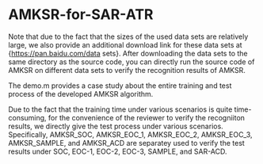 # AMKSR-for-SAR-ATR

Note that due to the fact that the sizes of the used data sets are relatively large, we also provide an additional download link for these data sets at {https://pan.baidu.com/data sets}. After downloading the data sets to the same directory as the source code, you can directly run the source code of AMKSR on different data sets to verify the recognition results of AMKSR.

The demo.m provides a case study about the entire training and test process of the developed AMKSR algorithm. 

Due to the fact that the training time under various scenarios is quite time-consuming, for the convenience of the reviewer to verify the recogniiton results, we directly give the test process under various scenarios. Specifically, AMKSR_SOC, AMKSR_EOC_1, AMKSR_EOC_2, AMKSR_EOC_3, AMKSR_SAMPLE, and AMKSR_ACD are separatey used to verify the test results under SOC, EOC-1, EOC-2, EOC-3, SAMPLE, and SAR-ACD.
